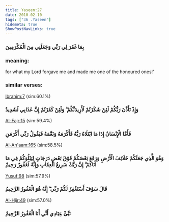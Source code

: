 ```yaml
---
title: Yaseen:27
date: 2010-02-10
tags: ["36 .Yaseen"]
hidemeta: true 
ShowPostNavLinks: true 
---
```

### بِمَا غَفَرَ لِي رَبِّي وَجَعَلَنِي مِنَ الْمُكْرَمِينَ
### meaning: 
for what my Lord forgave me and made me one of the honoured ones!’
### similar verses: 

[Ibrahim:7](/14/7) (sim:60.1%)

### وَإِذْ تَأَذَّنَ رَبُّكُمْ لَئِنْ شَكَرْتُمْ لَأَزِيدَنَّكُمْ ۖ وَلَئِنْ كَفَرْتُمْ إِنَّ عَذَابِي لَشَدِيدٌ

[Al-Fajr:15](/89/15) (sim:59.4%)

### فَأَمَّا الْإِنْسَانُ إِذَا مَا ابْتَلَاهُ رَبُّهُ فَأَكْرَمَهُ وَنَعَّمَهُ فَيَقُولُ رَبِّي أَكْرَمَنِ

[Al-An'aam:165](/6/165) (sim:58.5%)

### وَهُوَ الَّذِي جَعَلَكُمْ خَلَائِفَ الْأَرْضِ وَرَفَعَ بَعْضَكُمْ فَوْقَ بَعْضٍ دَرَجَاتٍ لِيَبْلُوَكُمْ فِي مَا آتَاكُمْ ۗ إِنَّ رَبَّكَ سَرِيعُ الْعِقَابِ وَإِنَّهُ لَغَفُورٌ رَحِيمٌ

[Yusuf:98](/12/98) (sim:57.9%)

### قَالَ سَوْفَ أَسْتَغْفِرُ لَكُمْ رَبِّي ۖ إِنَّهُ هُوَ الْغَفُورُ الرَّحِيمُ

[Al-Hijr:49](/15/49) (sim:57.0%)

### نَبِّئْ عِبَادِي أَنِّي أَنَا الْغَفُورُ الرَّحِيمُ
